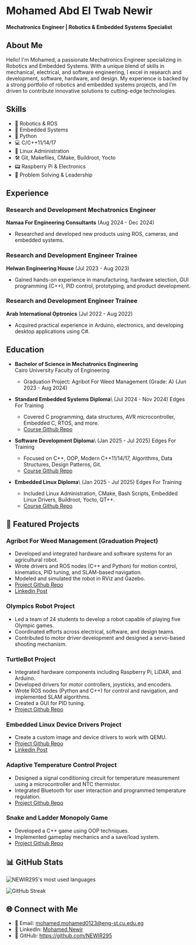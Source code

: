 # Mohamed Abd El Twab Newir

**Mechatronics Engineer | Robotics & Embedded Systems Specialist**

## About Me

Hello! I'm Mohamed, a passionate Mechatronics Engineer specializing in Robotics and Embedded Systems. With a unique blend of skills in mechanical, electrical, and software engineering, I excel in research and development, software, hardware, and design. My experience is backed by a strong portfolio of robotics and embedded systems projects, and I’m driven to contribute innovative solutions to cutting-edge technologies.

## Skills

- 🤖 Robotics & ROS
- 🔧 Embedded Systems
- 🐍 Python
- 💻 C/C++11/14/17
- 🐧 Linux Administration
- 🛠️ Git, Makefiles, CMake, Buildroot, Yocto
- 📟 Raspberry Pi & Electronics
- 🧠 Problem Solving & Leadership

## Experience

### Research and Development Mechatronics Engineer

**Namaa For Engineering Consultants** (Aug 2024 - Dec 2024)

- Researched and developed new products using ROS, cameras, and embedded systems.

### Research and Development Engineer Trainee

**Helwan Engineering House** (Jul 2023 - Aug 2023)

- Gained hands-on experience in manufacturing, hardware selection, GUI programming (C++), PID control, prototyping, and product development.

### Research and Development Engineer Trainee

**Arab International Optronics** (Jul 2022 - Aug 2022)

- Acquired practical experience in Arduino, electronics, and developing desktop applications using C#.

## Education

- **Bachelor of Science in Mechatronics Engineering**\
  Cairo University Faculty of Engineering 

  - Graduation Project: Agribot For Weed Management (Grade: A) (Jun 2023 - Aug 2024)

- **Standard Embedded Systems Diploma**\ (Jul 2024 - Nov 2024)
  Edges For Training 

  - Covered C programming, data structures, AVR microcontroller, Embedded C, RTOS, and more.
  - [Course Github Repo](https://github.com/NEWIR295/Embdded-Systems/tree/main/AVR%20Atmega32)
  
- **Software Development Diploma**\ (Jan 2025 - Jul 2025)
  Edges For Training 

  - Focused on C++, OOP, Modern C++11/14/17, Algorithms, Data Structures, Design Patterns, Git.
  - [Course Github Repo](https://github.com/NEWIR295/SOFTWARE_DEVELPMENT)
    
- **Embedded Linux Diploma**\ (Jan 2025 - Jul 2025)
  Edges For Training

  - Included Linux Administration, CMake, Bash Scripts, Embedded Linux Drivers, Buildroot, Yocto, QT++.
  - [Course Github Repo](https://github.com/NEWIR295/EMBEDDED_LINUX)
    
## 🚀 Featured Projects

### Agribot For Weed Management (Graduation Project)

- Developed and integrated hardware and software systems for an agricultural robot.
- Wrote drivers and ROS nodes (C++ and Python) for motion control, kinematics, PID tuning, and SLAM-based navigation.
- Modeled and simulated the robot in RViz and Gazebo.
- [Project Github Repo](https://github.com/NEWIR295/Agribot)
- [Linkedin Post](https://www.linkedin.com/posts/mohamed-newir-a8a572182_agribot-precisionagricultural-weedmanagement-activity-7223205542612090880-7WmM?utm_source=share&utm_medium=member_desktop&rcm=ACoAACsnZooBeVyXnTD61DNSYc-EvhkA0-pzmts)

### Olympics Robot Project

- Led a team of 24 students to develop a robot capable of playing five Olympic games.
- Coordinated efforts across electrical, software, and design teams.
- Contributed to motor driver development and designed a servo-based shooting mechanism.

### TurtleBot Project

- Integrated hardware components including Raspberry Pi, LiDAR, and Arduino.
- Developed drivers for motor controllers, joysticks, and encoders.
- Wrote ROS nodes (Python and C++) for control and navigation, and implemented SLAM algorithms.
- Created a GUI for PID tuning.
- [Project Github Repo](https://github.com/NEWIR295/N_TURTLEBOT)

### Embedded Linux Device Drivers Project

- Create a custom image and device drivers to work with QEMU.
- [Project Github Repo](https://github.com/NEWIR295/EMBEDDED_LINUX/tree/main/Embedded_Linux_Drivers/Buildroot_Project)
- [Linkedin Post](https://www.linkedin.com/posts/mohamed-newir-a8a572182_embeddedlinux-linuxkernel-devicedrivers-activity-7320695384018763777-iupW?utm_source=share&utm_medium=member_desktop&rcm=ACoAACsnZooBeVyXnTD61DNSYc-EvhkA0-pzmts)

### Adaptive Temperature Control Project

- Designed a signal conditioning circuit for temperature measurement using a microcontroller and NTC thermistor.
- Integrated Bluetooth for user interaction and programmed temperature regulation.
- [Project Github Repo](https://github.com/NEWIR295/Embdded-Systems/tree/main/Arduino%20-%20%20Projects/adaptive%20Temprature%20Control)

### Snake and Ladder Monopoly Game

- Developed a C++ game using OOP techniques.
- Implemented gameplay mechanics and a save/load system.
- [Project Github Repo](https://github.com/NEWIR295/Snake-And-Ladder-Game)
  
## 📊 GitHub Stats

![NEWIR295's most used languages](https://github-readme-stats.vercel.app/api/top-langs/?username=NEWIR295&layout=compact&theme=transparent)

![GitHub Streak](https://github-readme-streak-stats.herokuapp.com/?user=NEWIR295&theme=dark)

## 🌐 Connect with Me

- 📧 Email: mohamed.mohamed0123@eng-st.cu.edu.eg
- 🔗 LinkedIn: [Mohamed Newir](https://www.linkedin.com/in/mohamed-newir-a8a572182)
- 🐙 GitHub: https://github.com/NEWIR295
